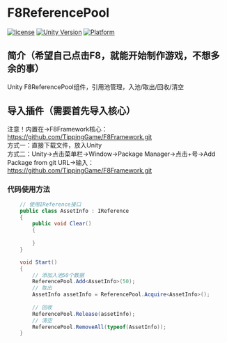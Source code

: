# F8ReferencePool

[![license](http://img.shields.io/badge/license-MIT-green.svg)](https://opensource.org/licenses/MIT) 
[![Unity Version](https://img.shields.io/badge/unity-2021.3.15f1-blue)](https://unity.com) 
[![Platform](https://img.shields.io/badge/platform-Win%20%7C%20Android%20%7C%20iOS%20%7C%20Mac%20%7C%20Linux-orange)]() 

## 简介（希望自己点击F8，就能开始制作游戏，不想多余的事）
Unity F8ReferencePool组件，引用池管理，入池/取出/回收/清空  

## 导入插件（需要首先导入核心）
注意！内置在->F8Framework核心：https://github.com/TippingGame/F8Framework.git  
方式一：直接下载文件，放入Unity  
方式二：Unity->点击菜单栏->Window->Package Manager->点击+号->Add Package from git URL->输入：https://github.com/TippingGame/F8Framework.git  

### 代码使用方法
```C#
    // 使用IReference接口
    public class AssetInfo : IReference
    {
        public void Clear()
        {
            
        }
    }

    void Start()
    {
        // 添加入池50个数据
        ReferencePool.Add<AssetInfo>(50);
        // 取出
        AssetInfo assetInfo = ReferencePool.Acquire<AssetInfo>();
        
        // 回收
        ReferencePool.Release(assetInfo);
        // 清空
        ReferencePool.RemoveAll(typeof(AssetInfo));
    }
```


